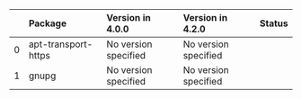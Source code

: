 <!-- markdown-link-check-disable -->

|    | Package             | Version in 4.0.0     | Version in 4.2.0     | Status   |
|---:|:--------------------|:---------------------|:---------------------|:---------|
|  0 | apt-transport-https | No version specified | No version specified |          |
|  1 | gnupg               | No version specified | No version specified |          |